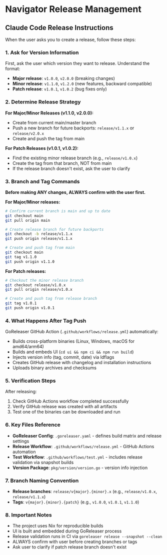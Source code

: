 # Navigator Release Management

## Claude Code Release Instructions

When the user asks you to create a release, follow these steps:

### 1. Ask for Version Information
First, ask the user which version they want to release. Understand the format:
- **Major release**: `v1.0.0`, `v2.0.0` (breaking changes)
- **Minor release**: `v1.1.0`, `v1.2.0` (new features, backward compatible)
- **Patch release**: `v1.0.1`, `v1.0.2` (bug fixes only)

### 2. Determine Release Strategy

**For Major/Minor Releases (v1.1.0, v2.0.0):**
- Create from current main/master branch
- Push a new branch for future backports: `release/v1.1.x` or `release/v2.0.x`
- Create and push the tag from main

**For Patch Releases (v1.0.1, v1.0.2):**
- Find the existing minor release branch (e.g., `release/v1.0.x`)
- Create the tag from that branch, NOT from main
- If the release branch doesn't exist, ask the user to clarify

### 3. Branch and Tag Commands

**Before making ANY changes, ALWAYS confirm with the user first.**

**For Major/Minor releases:**
```bash
# Confirm current branch is main and up to date
git checkout main
git pull origin main

# Create release branch for future backports
git checkout -b release/v1.1.x
git push origin release/v1.1.x

# Create and push tag from main
git checkout main
git tag v1.1.0
git push origin v1.1.0
```

**For Patch releases:**
```bash
# Checkout the minor release branch
git checkout release/v1.0.x
git pull origin release/v1.0.x

# Create and push tag from release branch
git tag v1.0.1
git push origin v1.0.1
```

### 4. What Happens After Tag Push

GoReleaser GitHub Action (`.github/workflows/release.yml`) automatically:
- Builds cross-platform binaries (Linux, Windows, macOS for amd64/arm64)
- Builds and embeds UI (`cd ui && npm ci && npm run build`)
- Injects version info (tag, commit, date) via ldflags
- Creates GitHub release with changelog and installation instructions
- Uploads binary archives and checksums

### 5. Verification Steps

After releasing:
1. Check GitHub Actions workflow completed successfully
2. Verify GitHub release was created with all artifacts
3. Test one of the binaries can be downloaded and run

### 6. Key Files Reference

- **GoReleaser Config**: `.goreleaser.yaml` - defines build matrix and release settings
- **Release Workflow**: `.github/workflows/release.yml` - GitHub Actions automation
- **Test Workflow**: `.github/workflows/test.yml` - includes release validation via snapshot builds
- **Version Package**: `pkg/version/version.go` - version info injection

### 7. Branch Naming Convention

- **Release branches**: `release/v{major}.{minor}.x` (e.g., `release/v1.0.x`, `release/v1.1.x`)
- **Tags**: `v{major}.{minor}.{patch}` (e.g., `v1.0.0`, `v1.0.1`, `v1.1.0`)

### 8. Important Notes

- The project uses Nix for reproducible builds
- UI is built and embedded during GoReleaser process
- Release validation runs in CI via `goreleaser release --snapshot --clean`
- ALWAYS confirm with user before creating branches or tags
- Ask user to clarify if patch release branch doesn't exist